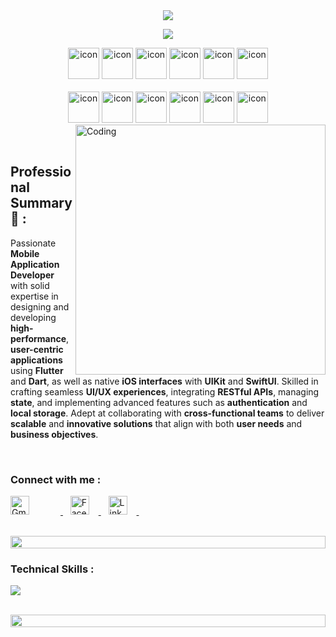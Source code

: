 
<div align="center">
    <img src="https://readme-typing-svg.herokuapp.com/?color=6FDA44&size=40&center=true&vCenter=true&width=1000&height=50&lines=Hi+👋+I+am+Mohamed;Mobile+Application+Developer;Freelancer">
</div>

  <p align="center"> 
 <img src="https://komarev.com/ghpvc/?username=Mohamed2222286&color=blueviolet" /> 
<!--  <img src="https://img.shields.io/badge/Languages-Python | Java | PHP | Typescript | Node | React -green.svg" alt="supun nanayakkara's languages" /> -->
<!--  <img alt="Profile followers" src="https://img.shields.io/github/followers/supuna97"> -->
</p>
  
 <div align="center">
  <img src="https://techstack-generator.vercel.app/java-icon.svg" alt="icon" width="50" height="50" />
  <img src="https://techstack-generator.vercel.app/python-icon.svg" alt="icon" width="50" height="50" />
  <img src="https://techstack-generator.vercel.app/ts-icon.svg" alt="icon" width="50" height="50" />
  <img src="https://techstack-generator.vercel.app/js-icon.svg" alt="icon"width="50" height="50" />
  <img src="https://techstack-generator.vercel.app/react-icon.svg" alt="icon" width="50" height="50" />
 <img src="https://techstack-generator.vercel.app/mysql-icon.svg" alt="icon" width="50" height="50" />
</div>

<br>

<div align="center">
  <img src="https://techstack-generator.vercel.app/docker-icon.svg" alt="icon" width="50" height="50" />
  <img src="https://techstack-generator.vercel.app/aws-icon.svg" alt="icon" width="50" height="50" />
  <img src="https://techstack-generator.vercel.app/github-icon.svg" alt="icon" width="50" height="50" />
  <img src="https://techstack-generator.vercel.app/prettier-icon.svg" alt="icon" width="50" height="50" />
  <img src="https://techstack-generator.vercel.app/restapi-icon.svg" alt="icon" width="50" height="50" />
  <img src="https://techstack-generator.vercel.app/graphql-icon.svg" alt="icon" width="50" height="50" />
</div>


<img align="right" alt="Coding" width="400" src="https://user-images.githubusercontent.com/74038190/229223263-cf2e4b07-2615-4f87-9c38-e37600f8381a.gif">
<br><br>

<h2 align="left"> Professional Summary 💼 :</h2>

Passionate **Mobile Application Developer** with solid expertise in designing and developing **high-performance**, **user-centric applications** using **Flutter** and **Dart**, as well as native **iOS interfaces** with **UIKit** and **SwiftUI**. Skilled in crafting seamless **UI/UX experiences**, integrating **RESTful APIs**, managing **state**, and implementing advanced features such as **authentication** and **local storage**. Adept at collaborating with **cross-functional teams** to deliver **scalable** and **innovative solutions** that align with both **user needs** and **business objectives**.

<br>
<h3 align="left">Connect with me :</h3>

<p align="left">

  <!-- Gmail -->
  <a href="mailto:mohamedabdelkareem531@gmail.com" target="_blank">
    <img src="https://upload.wikimedia.org/wikipedia/commons/thumb/7/7e/Gmail_icon_%282020%29.svg/48px-Gmail_icon_%282020%29.svg.png" height="30" alt="Gmail" style="margin-right: 50px;" />
  </a>&nbsp;&nbsp;

  <!-- Facebook -->
  <a href="https://www.facebook.com/share/1BqFXypBx1/?mibextid=wwXIfr" target="_blank">
    <img src="https://upload.wikimedia.org/wikipedia/commons/5/51/Facebook_f_logo_%282019%29.svg" height="30" alt="Facebook" style="margin-right: 15px;" />
  </a>&nbsp;&nbsp;

  <!-- LinkedIn -->
  <a href="https://www.linkedin.com/in/mohamed-abd-el-kareem-607507224?utm_source=share&utm_campaign=share_via&utm_content=profile&utm_medium=ios_app" target="_blank">
    <img src="https://upload.wikimedia.org/wikipedia/commons/8/81/LinkedIn_icon.svg" height="30" alt="LinkedIn" style="margin-right: 15px;" />
  </a>&nbsp;&nbsp;
</p>

<br>

<img src="https://i.imgur.com/dBaSKWF.gif" height="20" width="100%">

<h3 align="left">Technical Skills :</h3>

<p align="left">
  <a href="https://skillicons.dev">
    <img src="https://skillicons.dev/icons?i=dart,swift,java,py,flutter,firebase,supabase,mysql,azure,docker,git,github,androidstudio,vscode,figma,idea,postman,linux" />
  </a>
</p>

<br/>
<img src="https://i.imgur.com/dBaSKWF.gif" height="20" width="100%">
